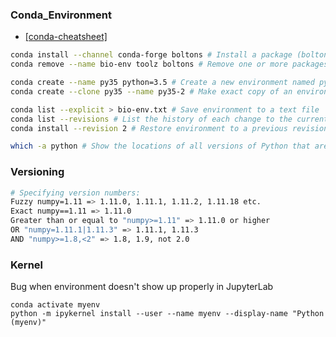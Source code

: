 ### Conda_Environment
- [[conda-cheatsheet]](https://docs.conda.io/projects/conda/en/4.6.0/_downloads/52a95608c49671267e40c689e0bc00ca/conda-cheatsheet.pdf)

```sh
conda install --channel conda-forge boltons # Install a package (boltons) from a specific channel (conda-forge)
conda remove --name bio-env toolz boltons # Remove one or more packages (toolz, boltons) from a specific environment (bio-env)

conda create --name py35 python=3.5 # Create a new environment named py35, install Python 3.5
conda create --clone py35 --name py35-2 # Make exact copy of an environment

conda list --explicit > bio-env.txt # Save environment to a text file
conda list --revisions # List the history of each change to the current environment
conda install --revision 2 # Restore environment to a previous revision

which -a python # Show the locations of all versions of Python that are currently in the path
```

### Versioning
```sh
# Specifying version numbers:
Fuzzy numpy=1.11 => 1.11.0, 1.11.1, 1.11.2, 1.11.18 etc.
Exact numpy==1.11 => 1.11.0
Greater than or equal to "numpy>=1.11" => 1.11.0 or higher
OR "numpy=1.11.1|1.11.3" => 1.11.1, 1.11.3
AND "numpy>=1.8,<2" => 1.8, 1.9, not 2.0
```

### Kernel
Bug when environment doesn't show up properly in JupyterLab 
```
conda activate myenv
python -m ipykernel install --user --name myenv --display-name "Python (myenv)"
```

